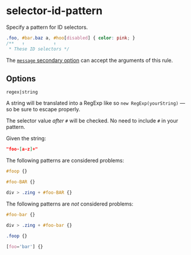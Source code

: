 # selector-id-pattern

Specify a pattern for ID selectors.

<!-- prettier-ignore -->
```css
.foo, #bar.baz a, #hoo[disabled] { color: pink; }
/**   ↑           ↑
 * These ID selectors */
```

The [`message` secondary option](https://github.com/stylelint/stylelint/tree/15.9.0/docs/user-guide/configure.md#message) can accept the arguments of this rule.

## Options

`regex|string`

A string will be translated into a RegExp like so `new RegExp(yourString)` — so be sure to escape properly.

The selector value _after `#`_ will be checked. No need to include `#` in your pattern.

Given the string:

```json
"foo-[a-z]+"
```

The following patterns are considered problems:

<!-- prettier-ignore -->
```css
#foop {}
```

<!-- prettier-ignore -->
```css
#foo-BAR {}
```

<!-- prettier-ignore -->
```css
div > .zing + #foo-BAR {}
```

The following patterns are _not_ considered problems:

<!-- prettier-ignore -->
```css
#foo-bar {}
```

<!-- prettier-ignore -->
```css
div > .zing + #foo-bar {}
```

<!-- prettier-ignore -->
```css
.foop {}
```

<!-- prettier-ignore -->
```css
[foo='bar'] {}
```
